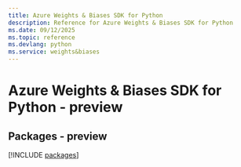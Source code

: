 ```yaml
---
title: Azure Weights & Biases SDK for Python
description: Reference for Azure Weights & Biases SDK for Python
ms.date: 09/12/2025
ms.topic: reference
ms.devlang: python
ms.service: weights&biases
---
```

# Azure Weights & Biases SDK for Python - preview
## Packages - preview
[!INCLUDE [packages](weights-&-biases-index.md)]